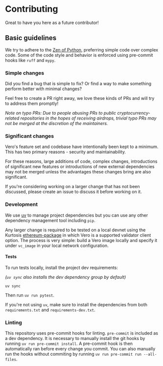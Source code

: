 # Contributing

Great to have you here as a future contributor!

## Basic guidelines

We try to adhere to the [Zen of Python](https://peps.python.org/pep-0020/),
preferring simple code over complex code.
Some of the code style and behavior is enforced using pre-commit
hooks like `ruff` and `mypy`.

### Simple changes

Did you find a bug that is simple to fix? Or find a way to make something
perform better with minimal changes?

Feel free to create a PR right away, we love these kinds of PRs
and will try to address them promptly!

*Note on typo PRs: Due to people abusing PRs to public
cryptocurrency-related repositories in the hopes of receiving
airdrops, trivial typo PRs may not be merged at the discretion
of the maintainers.*

### Significant changes

Vero's feature set and codebase have intentionally been kept to a minimum.
This has two primary reasons - security and maintainability.

For these reasons, large additions of code, complex changes, introductions
of significant new features or introductions of new external dependencies
may not be merged unless the advantages these changes bring are also
significant.

If you're considering working on a larger change that has not
been discussed, please create an issue to discuss it before working on it.

### Development

We use [uv](https://docs.astral.sh/uv/) to manage project dependencies but
you can use any other dependency management tool including `pip`.

Any larger change is required to be tested on a local devnet
using the Kurtosis
[ethereum-package](https://github.com/ethpandaops/ethereum-package)
in which Vero is a supported validator client option.
The process is very simple: build a Vero image locally and
specify it under `vc_image` in your local network configuration.

#### Tests

To run tests locally, install the project dev requirements:

_(`uv sync` also installs the dev dependency group by default)_
```shell
uv sync
```

Then run `uv run pytest`.

If you're not using `uv`, make sure to install the dependencies
from both `requirements.txt` and `requirements-dev.txt`.


### Linting

This repository uses pre-commit hooks for linting.
`pre-commit` is included as a dev dependency. It is
necessary to manually install the git hooks by running
`uv run pre-commit install`. A pre-commit hook is then
automatically ran before every change you commit.
You can also manually run the hooks without commiting by running
`uv run pre-commit run --all-files`.
